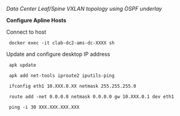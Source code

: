 _Data Center Leaf/Spine VXLAN topology using OSPF underlay_

**Configure Apline Hosts**

  Connect to host
  
     docker exec -it clab-dc2-ams-dc-XXXX sh
     
  Update and configure desktop IP address

     apk update

     apk add net-tools iproute2 iputils-ping

     ifconfig eth1 10.XXX.0.XX netmask 255.255.255.0

     route add -net 0.0.0.0 netmask 0.0.0.0 gw 10.XXX.0.1 dev eth1

     ping -i 30 XXX.XXX.XXX.XXX

